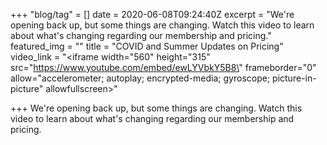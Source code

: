 +++
"blog/tag" = []
date = 2020-06-08T09:24:40Z
excerpt = "We're opening back up, but some things are changing. Watch this video to learn about what's changing regarding our membership and pricing."
featured_img = ""
title = "COVID and Summer Updates on Pricing"
video_link = "<iframe width=\"560\" height=\"315\" src=\"https://www.youtube.com/embed/ewLYVbkY5B8\" frameborder=\"0\" allow=\"accelerometer; autoplay; encrypted-media; gyroscope; picture-in-picture\" allowfullscreen></iframe>"

+++
We're opening back up, but some things are changing. Watch this video to learn about what's changing regarding our membership and pricing.